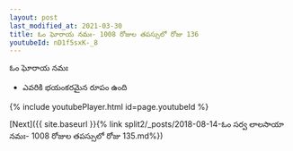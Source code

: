 ```yaml
---
layout: post
last_modified_at: 2021-03-30
title: ఓం ఘోరాయ నమః- 1008 రోజుల తపస్సులో రోజు 136
youtubeId: nD1f5sxK-_8
---
```

 
 
 ఓం ఘోరాయ నమః  
 
 -  ఎవరికి భయంకరమైన రూపం ఉంది 
 
  
 
  
 
 
 
 
 
 


{% include youtubePlayer.html id=page.youtubeId %}
 
[Next]({{ site.baseurl }}{% link  split2/_posts/2018-08-14-ఓం సర్వ లాలసాయా నమః- 1008 రోజుల తపస్సులో రోజు 135.md%})
 
